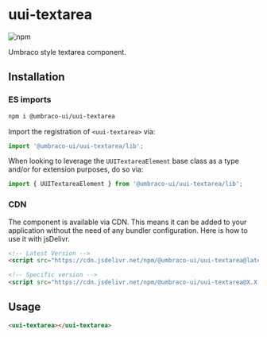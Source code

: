 # uui-textarea

![npm](https://img.shields.io/npm/v/@umbraco-ui/uui-textarea?logoColor=%231B264F)

Umbraco style textarea component.

## Installation

### ES imports

```zsh
npm i @umbraco-ui/uui-textarea
```

Import the registration of `<uui-textarea>` via:

```javascript
import '@umbraco-ui/uui-textarea/lib';
```

When looking to leverage the `UUITextareaElement` base class as a type and/or for extension purposes, do so via:

```javascript
import { UUITextareaElement } from '@umbraco-ui/uui-textarea/lib';
```

### CDN

The component is available via CDN. This means it can be added to your application without the need of any bundler configuration. Here is how to use it with jsDelivr.

```html
<!-- Latest Version -->
<script src="https://cdn.jsdelivr.net/npm/@umbraco-ui/uui-textarea@latest/dist/uui-textarea.min.js"></script>

<!-- Specific version -->
<script src="https://cdn.jsdelivr.net/npm/@umbraco-ui/uui-textarea@X.X.X/dist/uui-textarea.min.js"></script>
```

## Usage

```html
<uui-textarea></uui-textarea>
```
